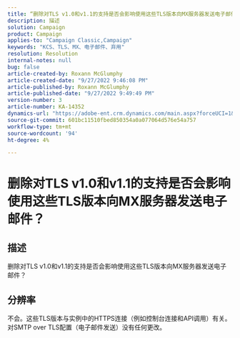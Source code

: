 ```yaml
---
title: “删除对TLS v1.0和v1.1的支持是否会影响使用这些TLS版本向MX服务器发送电子邮件？”
description: 描述
solution: Campaign
product: Campaign
applies-to: "Campaign Classic,Campaign"
keywords: "KCS、TLS、MX、电子邮件、弃用"
resolution: Resolution
internal-notes: null
bug: false
article-created-by: Roxann McGlumphy
article-created-date: "9/27/2022 9:46:08 PM"
article-published-by: Roxann McGlumphy
article-published-date: "9/27/2022 9:49:49 PM"
version-number: 3
article-number: KA-14352
dynamics-url: "https://adobe-ent.crm.dynamics.com/main.aspx?forceUCI=1&pagetype=entityrecord&etn=knowledgearticle&id=e75a27cb-ad3e-ed11-9db1-00224808613b"
source-git-commit: 601bc11510fbed850354a0a077064d576e54a757
workflow-type: tm+mt
source-wordcount: '94'
ht-degree: 4%

---
```


# 删除对TLS v1.0和v1.1的支持是否会影响使用这些TLS版本向MX服务器发送电子邮件？

## 描述


删除对TLS v1.0和v1.1的支持是否会影响使用这些TLS版本向MX服务器发送电子邮件？


## 分辨率


不会。这些TLS版本与实例中的HTTPS连接（例如控制台连接和API调用）有关。 对SMTP over TLS配置（电子邮件发送）没有任何更改。
